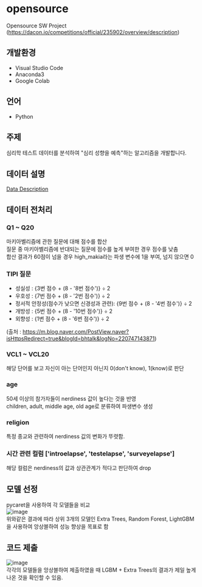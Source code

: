 # opensource
Opensource SW Project (https://dacon.io/competitions/official/235902/overview/description)

## 개발환경
- Visual Studio Code
- Anaconda3
- Google Colab

## 언어
- Python

## 주제
심리학 테스트 데이터를 분석하여 "심리 성향을 예측"하는 알고리즘을 개발합니다.

## 데이터 설명
[Data Description](https://github.com/f1v3-dev/opensource/blob/main/data_desc.ipynb)

## 데이터 전처리 
  
### Q1 ~ Q20
마키아벨리즘에 관한 질문에 대해 점수를 합산  
질문 중 마키아벨리즘에 반대되는 질문에 점수를 높게 부여한 경우 점수를 낮춤  
합산 결과가 60점이 넘을 경우 high_makia라는 파생 변수에 1을 부여, 넘지 않으면 0  



### TIPI 질문 
- 성실성 : {3번 점수 + (8 - '8번 점수')} ÷ 2
- 우호성 : {7번 점수 + (8 - '2번 점수')} ÷ 2
- 정서적 안정성(점수가 낮으면 신경성과 관련): {9번 점수 + (8 - '4번 점수')} ÷ 2
- 개방성 : {5번 점수 + (8 - '10번 점수')} ÷ 2
- 외향성 : {1번 점수 + (8 - '6번 점수')} ÷ 2


(출처 : https://m.blog.naver.com/PostView.naver?isHttpsRedirect=true&blogId=bhtalk&logNo=220747143871)  


### VCL1 ~ VCL20
해당 단어를 보고 자신이 아는 단어인지 아닌지 0(don't know), 1(know)로 판단  

### age
50세 이상의 참가자들이 nerdiness 값이 높다는 것을 반영  
children, adult, middle age, old age로 분류하여 파생변수 생성  

### religion
특정 종교와 관련하여 nerdiness 값의 변화가 뚜렷함.

### 시간 관련 컬럼 ['introelapse', 'testelapse', 'surveyelapse']
해당 컬럼은 nerdiness의 값과 상관관계가 적다고 판단하여 drop  

## 모델 선정
pycaret을 사용하여 각 모델들을 비교  
![image](https://user-images.githubusercontent.com/84575041/213083262-ccbc0578-29a0-4aa7-a7d3-8df794eb1ff8.png)  
위와같은 결과에 따라 상위 3개의 모델인 Extra Trees, Random Forest, LightGBM을 사용하여 앙상블하여 성능 향상을 목표로 함  


## 코드 제출
![image](https://user-images.githubusercontent.com/84575041/213085055-927c8584-166f-48e8-a3b5-118131bd0dd7.png)  
각각의 모델들을 앙상블하여 제출하였을 때 LGBM + Extra Trees의 결과가 제일 높게 나온 것을 확인할 수 있음.
